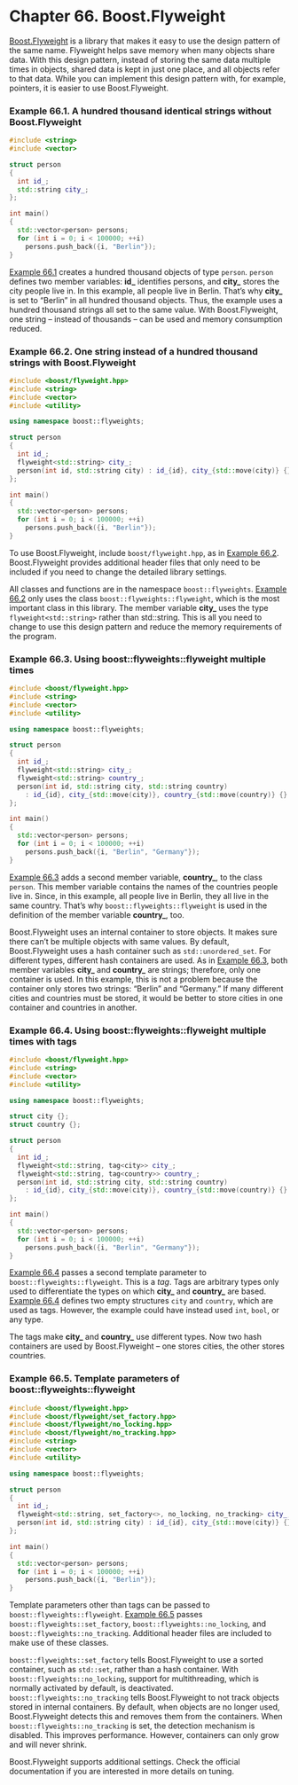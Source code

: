 # Chapter 66. Boost.Flyweight

[Boost.Flyweight](http://www.boost.org/libs/flyweight) is a library that makes it easy to use the design pattern of the same name. Flyweight helps save memory when many objects share data. With this design pattern, instead of storing the same data multiple times in objects, shared data is kept in just one place, and all objects refer to that data. While you can implement this design pattern with, for example, pointers, it is easier to use Boost.Flyweight.

<a id="ex.flyweight_01"></a>
### Example 66.1. A hundred thousand identical strings without Boost.Flyweight

```cpp
#include <string>
#include <vector>

struct person
{
  int id_;
  std::string city_;
};

int main()
{
  std::vector<person> persons;
  for (int i = 0; i < 100000; ++i)
    persons.push_back({i, "Berlin"});
}
```

[Example 66.1](#ex.flyweight_01) creates a hundred thousand objects of type `person`. `person` defines two member variables: **id_** identifies persons, and **city_** stores the city people live in. In this example, all people live in Berlin. That’s why **city_** is set to “Berlin” in all hundred thousand objects. Thus, the example uses a hundred thousand strings all set to the same value. With Boost.Flyweight, one string – instead of thousands – can be used and memory consumption reduced.

<a id="ex.flyweight_02"></a>
### Example 66.2. One string instead of a hundred thousand strings with Boost.Flyweight

```cpp
#include <boost/flyweight.hpp>
#include <string>
#include <vector>
#include <utility>

using namespace boost::flyweights;

struct person
{
  int id_;
  flyweight<std::string> city_;
  person(int id, std::string city) : id_{id}, city_{std::move(city)} {}
};

int main()
{
  std::vector<person> persons;
  for (int i = 0; i < 100000; ++i)
    persons.push_back({i, "Berlin"});
}
```

To use Boost.Flyweight, include `boost/flyweight.hpp`, as in [Example 66.2](#ex.flyweight_02). Boost.Flyweight provides additional header files that only need to be included if you need to change the detailed library settings.

All classes and functions are in the namespace `boost::flyweights`. [Example 66.2](#ex.flyweight_02) only uses the class `boost::flyweights::flyweight`, which is the most important class in this library. The member variable **city_** uses the type `flyweight<std::string>` rather than std::string. This is all you need to change to use this design pattern and reduce the memory requirements of the program.

<a id="ex.flyweight_03"></a>
### Example 66.3. Using boost::flyweights::flyweight multiple times

```cpp
#include <boost/flyweight.hpp>
#include <string>
#include <vector>
#include <utility>

using namespace boost::flyweights;

struct person
{
  int id_;
  flyweight<std::string> city_;
  flyweight<std::string> country_;
  person(int id, std::string city, std::string country)
    : id_{id}, city_{std::move(city)}, country_{std::move(country)} {}
};

int main()
{
  std::vector<person> persons;
  for (int i = 0; i < 100000; ++i)
    persons.push_back({i, "Berlin", "Germany"});
}
```
[Example 66.3](#ex.flyweight_03) adds a second member variable, **country_**, to the class `person`. This member variable contains the names of the countries people live in. Since, in this example, all people live in Berlin, they all live in the same country. That’s why `boost::flyweights::flyweight` is used in the definition of the member variable **country_**, too.

Boost.Flyweight uses an internal container to store objects. It makes sure there can’t be multiple objects with same values. By default, Boost.Flyweight uses a hash container such as `std::unordered_set`. For different types, different hash containers are used. As in [Example 66.3](#ex.flyweight_03), both member variables **city_** and **country_** are strings; therefore, only one container is used. In this example, this is not a problem because the container only stores two strings: “Berlin” and “Germany.” If many different cities and countries must be stored, it would be better to store cities in one container and countries in another.

<a id="ex.flyweight_04"></a>
### Example 66.4. Using boost::flyweights::flyweight multiple times with tags

```cpp
#include <boost/flyweight.hpp>
#include <string>
#include <vector>
#include <utility>

using namespace boost::flyweights;

struct city {};
struct country {};

struct person
{
  int id_;
  flyweight<std::string, tag<city>> city_;
  flyweight<std::string, tag<country>> country_;
  person(int id, std::string city, std::string country)
    : id_{id}, city_{std::move(city)}, country_{std::move(country)} {}
};

int main()
{
  std::vector<person> persons;
  for (int i = 0; i < 100000; ++i)
    persons.push_back({i, "Berlin", "Germany"});
}
```

[Example 66.4](#ex.flyweight_04) passes a second template parameter to `boost::flyweights::flyweight`. This is a *tag*. Tags are arbitrary types only used to differentiate the types on which **city_** and **country_** are based. [Example 66.4](#ex.flyweight_04) defines two empty structures `city` and `country`, which are used as tags. However, the example could have instead used `int`, `bool`, or any type.

The tags make **city_** and **country_** use different types. Now two hash containers are used by Boost.Flyweight – one stores cities, the other stores countries.

<a id="ex.flyweight_05"></a>
### Example 66.5. Template parameters of boost::flyweights::flyweight

```cpp
#include <boost/flyweight.hpp>
#include <boost/flyweight/set_factory.hpp>
#include <boost/flyweight/no_locking.hpp>
#include <boost/flyweight/no_tracking.hpp>
#include <string>
#include <vector>
#include <utility>

using namespace boost::flyweights;

struct person
{
  int id_;
  flyweight<std::string, set_factory<>, no_locking, no_tracking> city_;
  person(int id, std::string city) : id_{id}, city_{std::move(city)} {}
};

int main()
{
  std::vector<person> persons;
  for (int i = 0; i < 100000; ++i)
    persons.push_back({i, "Berlin"});
}
```

Template parameters other than tags can be passed to `boost::flyweights::flyweight`. [Example 66.5](#ex.flyweight_05) passes `boost::flyweights::set_factory`, `boost::flyweights::no_locking`, and `boost::flyweights::no_tracking`. Additional header files are included to make use of these classes.

`boost::flyweights::set_factory` tells Boost.Flyweight to use a sorted container, such as `std::set`, rather than a hash container. With `boost::flyweights::no_locking`, support for multithreading, which is normally activated by default, is deactivated. `boost::flyweights::no_tracking` tells Boost.Flyweight to not track objects stored in internal containers. By default, when objects are no longer used, Boost.Flyweight detects this and removes them from the containers. When `boost::flyweights::no_tracking` is set, the detection mechanism is disabled. This improves performance. However, containers can only grow and will never shrink.

Boost.Flyweight supports additional settings. Check the official documentation if you are interested in more details on tuning.
